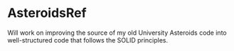 # AsteroidsRef
Will work on improving the source of my old University Asteroids code into well-structured code that follows the SOLID principles.
